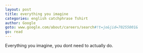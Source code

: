 ```yaml
---
layout: post
title: everything you imagine
categories: english catchphrase Tshirt
author: Google
goto: www.google.com/about/careers/search#!t=jo&jid=70255001&
go: read
---
```

Everything you imagine, you dont need to actually do.
